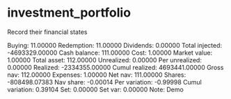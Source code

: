 # investment_portfolio
Record their financial states 



Buying:
11.00000
Redemption:
11.00000
Dividends:
0.00000
Total injected:
-4693329.00000
Cash balance:
111.00000
Cost:
1.00000
Market value:
1.00000
Total asset:
112.00000
Unrealized:
0.00000
Per unrealized:
0.00000
Realized:
-2334355.00000
Cumul realized:
4693441.00000
Gross nav:
112.00000
Expenses:
1.00000
Net nav:
111.00000
Shares:
-808498.07383
Nav share:
-0.00014
Per variation:
-0.99998
Cumul variation:
0.39104
Set:
0.00000
Set var:
0.00000
Note:
Demo
